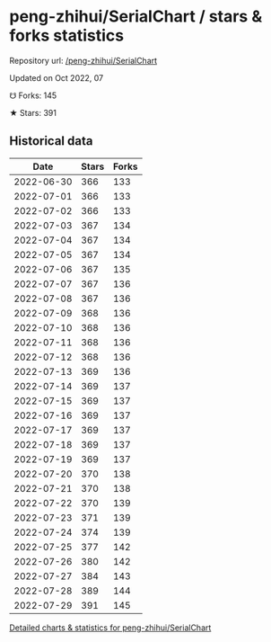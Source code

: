 # peng-zhihui/SerialChart / stars & forks statistics

Repository url: [/peng-zhihui/SerialChart](https://github.com/peng-zhihui/SerialChart)

Updated on Oct 2022, 07

☋ Forks: 145

★ Stars: 391

## Historical data
| Date | Stars | Forks |
|------|-------|-------|
| 2022-06-30 | 366 | 133 | 
| 2022-07-01 | 366 | 133 | 
| 2022-07-02 | 366 | 133 | 
| 2022-07-03 | 367 | 134 | 
| 2022-07-04 | 367 | 134 | 
| 2022-07-05 | 367 | 134 | 
| 2022-07-06 | 367 | 135 | 
| 2022-07-07 | 367 | 136 | 
| 2022-07-08 | 367 | 136 | 
| 2022-07-09 | 368 | 136 | 
| 2022-07-10 | 368 | 136 | 
| 2022-07-11 | 368 | 136 | 
| 2022-07-12 | 368 | 136 | 
| 2022-07-13 | 369 | 136 | 
| 2022-07-14 | 369 | 137 | 
| 2022-07-15 | 369 | 137 | 
| 2022-07-16 | 369 | 137 | 
| 2022-07-17 | 369 | 137 | 
| 2022-07-18 | 369 | 137 | 
| 2022-07-19 | 369 | 137 | 
| 2022-07-20 | 370 | 138 | 
| 2022-07-21 | 370 | 138 | 
| 2022-07-22 | 370 | 139 | 
| 2022-07-23 | 371 | 139 | 
| 2022-07-24 | 374 | 139 | 
| 2022-07-25 | 377 | 142 | 
| 2022-07-26 | 380 | 142 | 
| 2022-07-27 | 384 | 143 | 
| 2022-07-28 | 389 | 144 | 
| 2022-07-29 | 391 | 145 | 


[Detailed charts & statistics for peng-zhihui/SerialChart](https://reviewgithub.com/rep/peng-zhihui/SerialChart)

